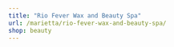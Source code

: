 ```yaml
---
title: "Rio Fever Wax and Beauty Spa"
url: /marietta/rio-fever-wax-and-beauty-spa/
shop: beauty
---
```

